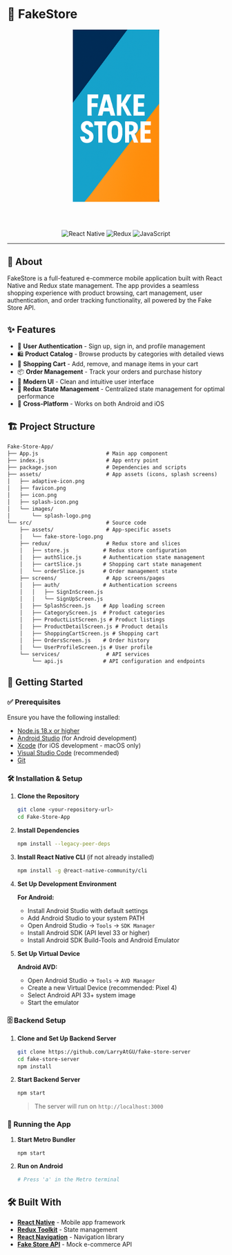# 🛒 FakeStore

<div align="center">
  <img src="src/assets/fake-store-logo.png" alt="FakeStore Logo" width="200"/>
  
  <br></br>

  ![React Native](https://img.shields.io/badge/React%20Native-0.72-blue.svg)
  ![Redux](https://img.shields.io/badge/Redux-Toolkit-purple.svg)
  ![JavaScript](https://img.shields.io/badge/JavaScript-ES6+-yellow.svg)
</div>

---

## 📱 About

FakeStore is a full-featured e-commerce mobile application built with React Native and Redux state management. The app provides a seamless shopping experience with product browsing, cart management, user authentication, and order tracking functionality, all powered by the Fake Store API.

## ✨ Features

- 🔐 **User Authentication** - Sign up, sign in, and profile management
- 🛍️ **Product Catalog** - Browse products by categories with detailed views
- 🛒 **Shopping Cart** - Add, remove, and manage items in your cart
- 📦 **Order Management** - Track your orders and purchase history
- 🎨 **Modern UI** - Clean and intuitive user interface
- 🔄 **Redux State Management** - Centralized state management for optimal performance
- 📱 **Cross-Platform** - Works on both Android and iOS

## 🏗️ Project Structure

```
Fake-Store-App/
├── App.js                      # Main app component
├── index.js                    # App entry point
├── package.json                # Dependencies and scripts
├── assets/                     # App assets (icons, splash screens)
│   ├── adaptive-icon.png
│   ├── favicon.png
│   ├── icon.png
│   ├── splash-icon.png
│   └── images/
│       └── splash-logo.png
└── src/                        # Source code
    ├── assets/                 # App-specific assets
    │   └── fake-store-logo.png
    ├── redux/                  # Redux store and slices
    │   ├── store.js           # Redux store configuration
    │   ├── authSlice.js       # Authentication state management
    │   ├── cartSlice.js       # Shopping cart state management
    │   └── orderSlice.js      # Order management state
    ├── screens/                # App screens/pages
    │   ├── auth/              # Authentication screens
    │   │   ├── SignInScreen.js
    │   │   └── SignUpScreen.js
    │   ├── SplashScreen.js    # App loading screen
    │   ├── CategoryScreen.js  # Product categories
    │   ├── ProductListScreen.js # Product listings
    │   ├── ProductDetailScreen.js # Product details
    │   ├── ShoppingCartScreen.js # Shopping cart
    │   ├── OrdersScreen.js    # Order history
    │   └── UserProfileScreen.js # User profile
    └── services/               # API services
        └── api.js             # API configuration and endpoints
```

## 🚀 Getting Started

### ✅ Prerequisites

Ensure you have the following installed:

- [Node.js 18.x or higher](https://nodejs.org/)
- [Android Studio](https://developer.android.com/studio) (for Android development)
- [Xcode](https://developer.apple.com/xcode/) (for iOS development - macOS only)
- [Visual Studio Code](https://code.visualstudio.com/) (recommended)
- [Git](https://git-scm.com/)

### 🛠️ Installation & Setup

1. **Clone the Repository**

   ```bash
   git clone <your-repository-url>
   cd Fake-Store-App
   ```

2. **Install Dependencies**

   ```bash
   npm install --legacy-peer-deps
   ```

3. **Install React Native CLI** (if not already installed)

   ```bash
   npm install -g @react-native-community/cli
   ```

4. **Set Up Development Environment**

   **For Android:**
   - Install Android Studio with default settings
   - Add Android Studio to your system PATH
   - Open Android Studio → `Tools` → `SDK Manager`
   - Install Android SDK (API level 33 or higher)
   - Install Android SDK Build-Tools and Android Emulator

5. **Set Up Virtual Device**

   **Android AVD:**
   - Open Android Studio → `Tools` → `AVD Manager`
   - Create a new Virtual Device (recommended: Pixel 4)
   - Select Android API 33+ system image
   - Start the emulator

### 🗄️ Backend Setup

1. **Clone and Set Up Backend Server**

   ```bash
   git clone https://github.com/LarryAtGU/fake-store-server
   cd fake-store-server
   npm install
   ```

2. **Start Backend Server**

   ```bash
   npm start
   ```

   > The server will run on `http://localhost:3000`

### 🏃 Running the App

1. **Start Metro Bundler**

   ```bash
   npm start
   ```

2. **Run on Android**

   ```bash
   # Press 'a' in the Metro terminal
   ```

## 🛠️ Built With

- **[React Native](https://reactnative.dev/)** - Mobile app framework
- **[Redux Toolkit](https://redux-toolkit.js.org/)** - State management
- **[React Navigation](https://reactnavigation.org/)** - Navigation library
- **[Fake Store API](https://fakestoreapi.com/)** - Mock e-commerce API
